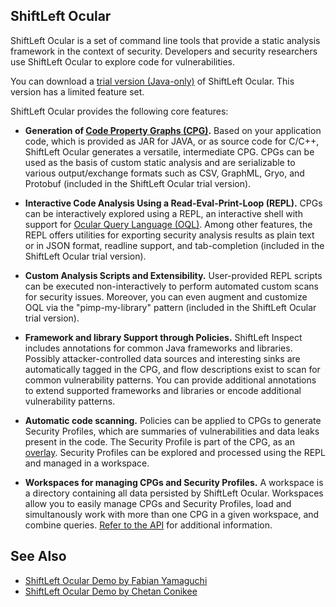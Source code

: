 ## ShiftLeft Ocular

ShiftLeft Ocular is a set of command line tools that provide a static analysis framework in the context of security. Developers and security researchers use ShiftLeft Ocular to explore code for vulnerabilities.

You can download a [trial version (Java-only)](https://go.shiftleft.io/ocular-free-trial) of ShiftLeft Ocular. This version has a limited feature set.

ShiftLeft Ocular provides the following core features:

* **Generation of [Code Property Graphs (CPG)](../introduction/products.md).** Based on your application code, which
  is provided as JAR for JAVA, or as source code for C/C++, ShiftLeft Ocular generates a
  versatile, intermediate CPG. CPGs can be used as the basis of custom static analysis and are
  serializable to various output/exchange formats such as CSV, GraphML, Gryo,
  and Protobuf (included in the ShiftLeft Ocular trial version).

* **Interactive Code Analysis Using a Read-Eval-Print-Loop (REPL).** CPGs can be interactively explored
  using a REPL, an interactive shell with support
  for [Ocular Query Language (OQL)](oql.md). Among other features, the REPL offers utilities
  for exporting security analysis results as plain text or in JSON format,
  readline support, and tab-completion (included in the ShiftLeft Ocular trial version).

* **Custom Analysis Scripts and Extensibility.** User-provided REPL scripts can
  be executed non-interactively to perform automated custom scans for security
  issues. Moreover, you can even augment and customize OQL via the "pimp-my-library" pattern (included in the ShiftLeft Ocular trial version).

* **Framework and library Support through Policies.** ShiftLeft Inspect includes
  annotations for common Java frameworks and libraries. Possibly
  attacker-controlled data sources and interesting sinks are automatically tagged in the CPG, and flow descriptions exist to scan for common vulnerability
  patterns. You can provide additional annotations to extend supported
  frameworks and libraries or encode additional vulnerability patterns.

* **Automatic code scanning.** Policies can be applied to CPGs to generate Security Profiles, which are summaries of vulnerabilities and data leaks present in the code. The Security Profile is part of the CPG, as an [overlay](https://ocular.shiftleft.io/api/io/shiftleft/repl/cpgcreation/Overlays$.html). Security Profiles can be explored and processed using the REPL and managed in a workspace.
  
* **Workspaces for managing CPGs and Security Profiles.** A workspace is a directory containing all data persisted by ShiftLeft Ocular. Workspaces allow you to easily manage CPGs and Security Profiles, load and simultanously work with more than one CPG in a given workspace, and combine queries. [Refer to the API](https://ocular.shiftleft.io/api/io/shiftleft/repl/Workspace.html) for additional information.


See Also
--------

* [ShiftLeft Ocular Demo by Fabian Yamaguchi](https://www.youtube.com/watch?v=n_dpgI2RhEU)
* [ShiftLeft Ocular Demo by Chetan Conikee](https://www.youtube.com/watch?v=bB2C-FzC1Yw)
